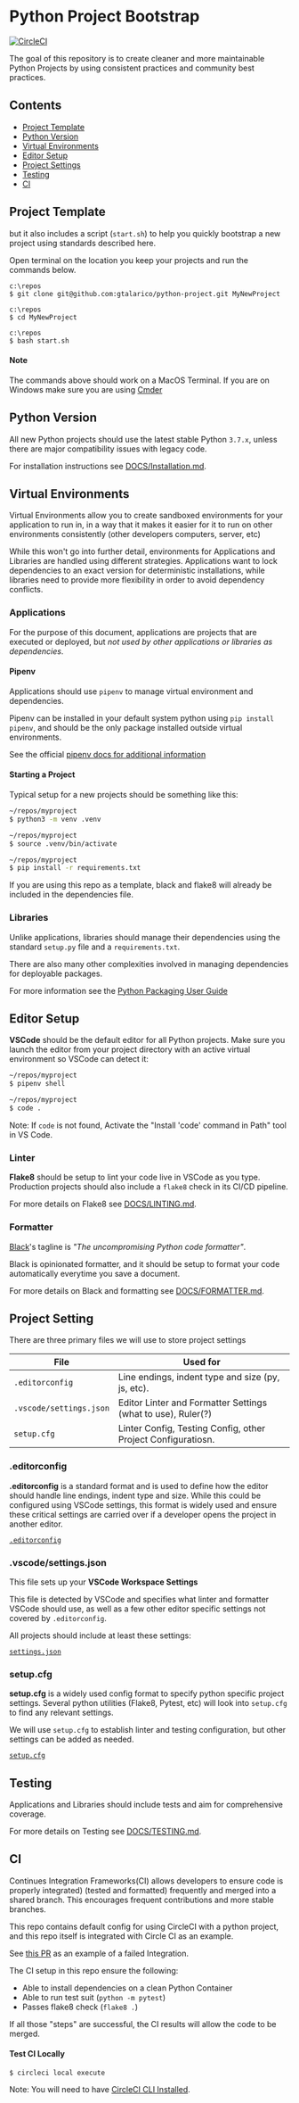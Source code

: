 # Python Project Bootstrap

[![CircleCI](https://circleci.com/gh/gtalarico/python-project.svg?style=svg&circle-token=c175e352384989af2f140169c734a331cdde0b52)](https://circleci.com/gh/gtalarico/python-project)

The goal of this repository is to create cleaner and more maintainable Python Projects by
using consistent practices and community best practices.

## Contents

- [Project Template](#project-template)
- [Python Version](#python-version)
- [Virtual Environments](#virtual-environments)
- [Editor Setup](#editor-setup)
- [Project Settings](#project-settings)
- [Testing](#testing)
- [CI](#ci)

## Project Template



but it also includes a script (`start.sh`) to help you quickly bootstrap a new project
using standards described here.

Open terminal on the location you keep your projects and run the commands below.

```
c:\repos
$ git clone git@github.com:gtalarico/python-project.git MyNewProject

c:\repos
$ cd MyNewProject

c:\repos
$ bash start.sh
```

#### Note

The commands above should work on a MacOS Terminal. If you are on Windows make sure you are using [Cmder](http://cmder.net/)

## Python Version

All new Python projects should use the latest stable Python `3.7.x`,
unless there are major compatibility issues with legacy code.

For installation instructions see [DOCS/Installation.md](https://github.com/gtalarico/python-project/blob/master/DOCS/INSTALLING.md).

## Virtual Environments

Virtual Environments allow you to create sandboxed environments for your application to run in,
in a way that it makes it easier for it to run on other environments consistently (other developers computers, server, etc)

While this won't go into further detail, environments for Applications and Libraries are handled using different strategies.
Applications want to lock dependencies to an exact version for deterministic installations, while libraries need to provide more flexibility in order to avoid dependency conflicts.

### Applications

For the purpose of this document, applications are projects that are executed or deployed, but _not used by other applications or libraries as dependencies_.

#### Pipenv

Applications should use `pipenv` to manage virtual environment and dependencies.

Pipenv can be installed in your default system python using `pip install pipenv`, and should be the only package installed outside virtual environments.

See the official [pipenv docs for additional information](https://pipenv.readthedocs.io/en/latest/install/#installing-pipenv)

#### Starting a Project

Typical setup for a new projects should be something like this:

```bash
~/repos/myproject
$ python3 -m venv .venv

~/repos/myproject
$ source .venv/bin/activate

~/repos/myproject
$ pip install -r requirements.txt
```

If you are using this repo as a template, black and flake8 will already be included in the dependencies file.

### Libraries

Unlike applications, libraries should manage their dependencies using the standard `setup.py` file and a `requirements.txt`.

There are also many other complexities involved in managing dependencies for deployable packages.

For more information see the [Python Packaging User Guide](https://packaging.python.org/)

## Editor Setup

**VSCode** should be the default editor for all Python projects.
Make sure you launch the editor from your project directory with an active virtual environment
so VSCode can detect it:

```bash
~/repos/myproject
$ pipenv shell

~/repos/myproject
$ code .
```

Note: If `code` is not found, Activate the "Install 'code' command in Path" tool in VS Code.

### Linter

**Flake8** should be setup to lint your code live in VSCode as you type.
Production projects should also include a `flake8` check in its CI/CD pipeline.

For more details on Flake8 see [DOCS/LINTING.md](https://github.com/gtalarico/python-project/blob/master/DOCS/LINTING.md).

### Formatter

[Black](https://github.com/ambv/black)'s tagline is _"The uncompromising Python code formatter"_.

Black is opinionated formatter, and it should be setup to format your code automatically everytime you save
a document.

For more details on Black and formatting see [DOCS/FORMATTER.md](https://github.com/gtalarico/python-project/blob/master/DOCS/FORMATTER.md).

## Project Setting

There are three primary files we will use to store project settings

| File                    | Used for                                                     |
| ----------------------- | ------------------------------------------------------------ |
| `.editorconfig`         | Line endings, indent type and size (py, js, etc).            |
| `.vscode/settings.json` | Editor Linter and Formatter Settings (what to use), Ruler(?) |
| `setup.cfg`             | Linter Config, Testing Config, other Project Configuratiosn. |

### .editorconfig

**.editorconfig** is a standard format and is used to define how the editor should handle line endings, indent type and size. While this could be configured using VSCode settings, this format is widely used and ensure these critical settings are carried over if a developer opens the project in another editor.

[`.editorconfig`](https://github.com/gtalarico/python-project/blob/master/.editorconfig)

### .vscode/settings.json

This file sets up your **VSCode Workspace Settings**

This file is detected by VSCode and specifies what linter and formatter VSCode should use,
as well as a few other editor specific settings not covered by `.editorconfig`.

All projects should include at least these settings:

[`settings.json`](https://github.com/gtalarico/python-project/blob/master/.vscode/settings.json)

### setup.cfg

**setup.cfg** is a widely used config format to specify python specific project settings.
Several python utilities (Flake8, Pytest, etc) will look into `setup.cfg` to find any relevant settings.

We will use `setup.cfg` to establish linter and testing configuration,
but other settings can be added as needed.

[`setup.cfg`](https://github.com/gtalarico/python-project/blob/master/setup.cfg)

## Testing

Applications and Libraries should include tests and aim for comprehensive coverage.

For more details on Testing see [DOCS/TESTING.md](https://github.com/gtalarico/python-project/blob/master/DOCS/TESTING.md).

## CI

Continues Integration Frameworks(CI) allows developers to ensure code is properly integrated) (tested and formatted)
frequently and merged into a shared branch. This encourages frequent contributions and more stable branches.

This repo contains default config for using CircleCI with a python project, and this repo itself
is integrated with Circle CI as an example.

See [this PR](https://github.com/gtalarico/python-project/pull/3) as an example of a failed Integration.

The CI setup in this repo ensure the following:

- Able to install dependencies on a clean Python Container
- Able to run test suit (`python -m pytest`)
- Passes flake8 check (`flake8 .`)

If all those "steps" are successful, the CI results will allow the code to be merged.

#### Test CI Locally

```
$ circleci local execute
```

Note: You will need to have [CircleCI CLI Installed](https://circleci.com/docs/2.0/local-cli/).
